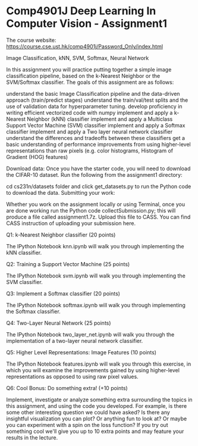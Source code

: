 # Comp4901J Deep Learning In Computer Vision - Assignment1

The course website: https://course.cse.ust.hk/comp4901j/Password_Only/index.html

Image Classification, kNN, SVM, Softmax, Neural Network

In this assignment you will practice putting together a simple image classification pipeline, based on the k-Nearest Neighbor or the SVM/Softmax classifier. The goals of this assignment are as follows:

understand the basic Image Classification pipeline and the data-driven approach (train/predict stages)
understand the train/val/test splits and the use of validation data for hyperparameter tuning.
develop proficiency in writing efficient vectorized code with numpy
implement and apply a k-Nearest Neighbor (kNN) classifier
implement and apply a Multiclass Support Vector Machine (SVM) classifier
implement and apply a Softmax classifier
implement and apply a Two layer neural network classifier
understand the differences and tradeoffs between these classifiers
get a basic understanding of performance improvements from using higher-level representations than raw pixels (e.g. color histograms, Histogram of Gradient (HOG) features)

Download data: Once you have the starter code, you will need to download the CIFAR-10 dataset. Run the following from the assignment1 directory:

cd cs231n/datasets folder and click get_datasets.py to run the Python code to download the data.
Submitting your work:

Whether you work on the assignment locally or using Terminal, once you are done working run the Python code collectSubmission.py; this will produce a file called assignment1.7z. Upload this file to CASS. You can find CASS instruction of uploading your submission here.

Q1: k-Nearest Neighbor classifier (20 points)

The IPython Notebook knn.ipynb will walk you through implementing the kNN classifier.

Q2: Training a Support Vector Machine (25 points)

The IPython Notebook svm.ipynb will walk you through implementing the SVM classifier.

Q3: Implement a Softmax classifier (20 points)

The IPython Notebook softmax.ipynb will walk you through implementing the Softmax classifier.

Q4: Two-Layer Neural Network (25 points)

The IPython Notebook two_layer_net.ipynb will walk you through the implementation of a two-layer neural network classifier.

Q5: Higher Level Representations: Image Features (10 points)

The IPython Notebook features.ipynb will walk you through this exercise, in which you will examine the improvements gained by using higher-level representations as opposed to using raw pixel values.

Q6: Cool Bonus: Do something extra! (+10 points)

Implement, investigate or analyze something extra surrounding the topics in this assignment, and using the code you developed. For example, is there some other interesting question we could have asked? Is there any insightful visualization you can plot? Or anything fun to look at? Or maybe you can experiment with a spin on the loss function? If you try out something cool we'll give you up to 10 extra points and may feature your results in the lecture.
